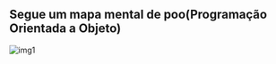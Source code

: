 ## Segue um mapa mental de poo(Programação Orientada a Objeto)

![img1](https://imgur.com/a/4X1ZoOq)